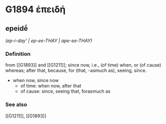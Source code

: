 # G1894 ἐπειδή

## epeidḗ

_(ep-i-day' | ep-ee-THAY | ape-ee-THAY)_

### Definition

from [[G1893]] and [[G1211]]; since now, i.e., (of time) when, or (of cause) whereas; after that, because, for (that, -asmuch as), seeing, since.

- when now, since now
  - of time: when now, after that
  - of cause: since, seeing that, forasmuch as

### See also

[[G1211]], [[G1893]]

